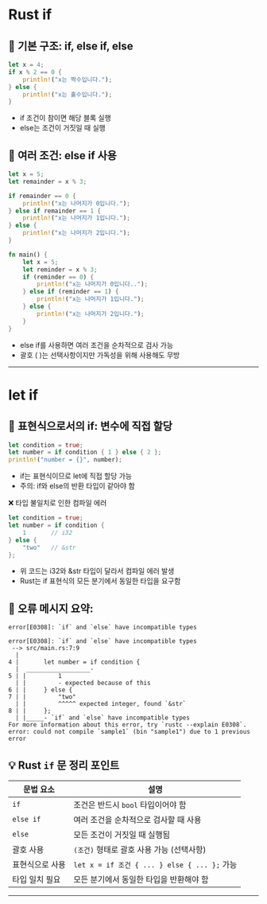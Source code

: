# Rust if

## 🧠 기본 구조: if, else if, else
```rust
let x = 4;
if x % 2 == 0 {
    println!("x는 짝수입니다.");
} else {
    println!("x는 홀수입니다.");
}
```

- if 조건이 참이면 해당 블록 실행
- else는 조건이 거짓일 때 실행

## 🔁 여러 조건: else if 사용
```rust
let x = 5;
let remainder = x % 3;

if remainder == 0 {
    println!("x는 나머지가 0입니다.");
} else if remainder == 1 {
    println!("x는 나머지가 1입니다.");
} else {
    println!("x는 나머지가 2입니다.");
}
```
```rust
fn main() {
    let x = 5;
    let reminder = x % 3;
    if (reminder == 0) {
        println!("x는 나머지가 0입니다..");
    } else if (reminder == 1) {
        println!("x는 나머지가 1입니다.");
    } else {
        println!("x는 나머지가 2입니다.");
    }
}
```
- else if를 사용하면 여러 조건을 순차적으로 검사 가능
- 괄호 ( )는 선택사항이지만 가독성을 위해 사용해도 무방

---
# let if  

##  🧪 표현식으로서의 if: 변수에 직접 할당
```rust
let condition = true;
let number = if condition { 1 } else { 2 };
println!("number = {}", number);
```

- if는 표현식이므로 let에 직접 할당 가능
- 주의: if와 else의 반환 타입이 같아야 함

❌ 타입 불일치로 인한 컴파일 에러
```rust
let condition = true;
let number = if condition {
    1       // i32
} else {
    "two"   // &str
};
```


- 위 코드는 i32와 &str 타입이 달라서 컴파일 에러 발생
- Rust는 if 표현식의 모든 분기에서 동일한 타입을 요구함
  
## 📌 오류 메시지 요약:
```
error[E0308]: `if` and `else` have incompatible types
```

```
error[E0308]: `if` and `else` have incompatible types
 --> src/main.rs:7:9
  |
4 |       let number = if condition {
  |  __________________-
5 | |         1
  | |         - expected because of this
6 | |     } else {
7 | |         "two"
  | |         ^^^^^ expected integer, found `&str`
8 | |     };
  | |_____- `if` and `else` have incompatible types
For more information about this error, try `rustc --explain E0308`.
error: could not compile `sample1` (bin "sample1") due to 1 previous error
```

## 💡 Rust `if` 문 정리 포인트
| 문법 요소         | 설명                                      |
|------------------|-------------------------------------------|
| `if`             | 조건은 반드시 `bool` 타입이어야 함         |
| `else if`        | 여러 조건을 순차적으로 검사할 때 사용       |
| `else`           | 모든 조건이 거짓일 때 실행됨               |
| 괄호 사용        | `(조건)` 형태로 괄호 사용 가능 (선택사항)  |
| 표현식으로 사용  | `let x = if 조건 { ... } else { ... };` 가능 |
| 타입 일치 필요   | 모든 분기에서 동일한 타입을 반환해야 함     |

----




